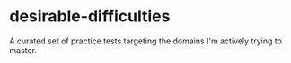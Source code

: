 # desirable-difficulties
A curated set of practice tests targeting the domains I'm actively trying to master.
